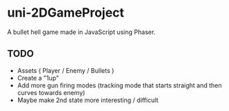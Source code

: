# uni-2DGameProject
A bullet hell game made in JavaScript using Phaser.
## TODO
- Assets ( Player / Enemy / Bullets )
- Create a "1up"
- Add more gun firing modes (tracking mode that starts straight and then curves towards enemy)
- Maybe make 2nd state more interesting / difficult